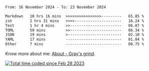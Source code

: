 <!--START_SECTION:waka-->

```txt
From: 16 November 2024 - To: 23 November 2024

Markdown   10 hrs 16 mins  >>>>>>>>>>>>>>>>---------   65.85 %
zsh        2 hrs 31 mins   >>>>---------------------   16.24 %
Text       1 hr 4 mins     >>-----------------------   06.87 %
TOML       59 mins         >>-----------------------   06.34 %
JSON       19 mins         >------------------------   02.10 %
YAML       17 mins         -------------------------   01.84 %
Other      7 mins          -------------------------   00.75 %
```

<!--END_SECTION:waka-->

<!-- [![grayxu's github stats](https://github-readme-stats.vercel.app/api?username=grayxu&count_private=true&show_icons=true)](https://github.com/grayxu) -->

Know more about me: [About - Gray's grind](https://www.grayxu.cn/).
<p align="left">
  <a href="https://wakatime.com/@c69eb31e-43a1-463f-8968-c3449e386f57"><img src="https://wakatime.com/badge/user/c69eb31e-43a1-463f-8968-c3449e386f57.svg" title="Total time coded since Feb 28 2023" /></a>
</p>


